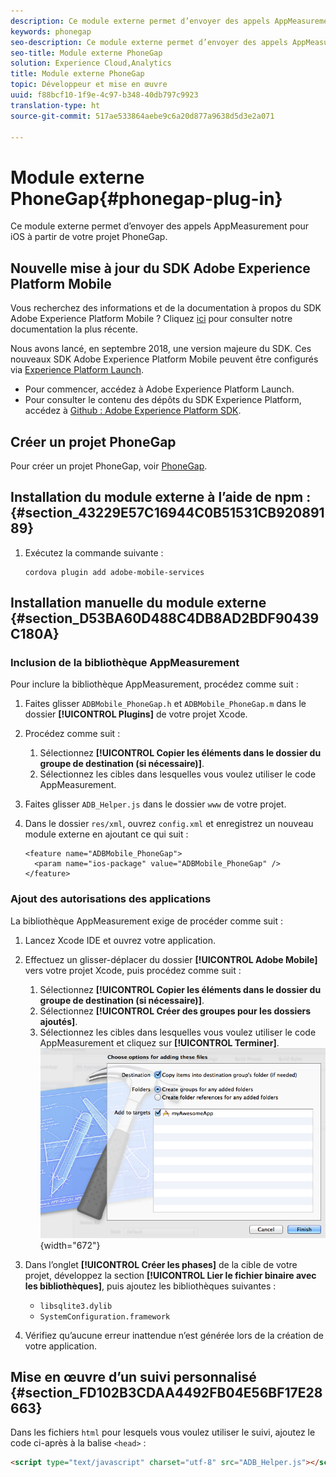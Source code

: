 ```yaml
---
description: Ce module externe permet d’envoyer des appels AppMeasurement pour iOS à partir de votre projet PhoneGap.
keywords: phonegap
seo-description: Ce module externe permet d’envoyer des appels AppMeasurement pour iOS à partir de votre projet PhoneGap.
seo-title: Module externe PhoneGap
solution: Experience Cloud,Analytics
title: Module externe PhoneGap
topic: Développeur et mise en œuvre
uuid: f88bcf10-1f9e-4c97-b348-40db797c9923
translation-type: ht
source-git-commit: 517ae533864aebe9c6a20d877a9638d5d3e2a071

---
```



# Module externe PhoneGap{#phonegap-plug-in}

Ce module externe permet d’envoyer des appels AppMeasurement pour iOS à partir de votre projet PhoneGap.

## Nouvelle mise à jour du SDK Adobe Experience Platform Mobile

Vous recherchez des informations et de la documentation à propos du SDK Adobe Experience Platform Mobile ? Cliquez [ici](https://aep-sdks.gitbook.io/docs/) pour consulter notre documentation la plus récente.

Nous avons lancé, en septembre 2018, une version majeure du SDK. Ces nouveaux SDK Adobe Experience Platform Mobile peuvent être configurés via [Experience Platform Launch](https://www.adobe.com/fr/experience-platform/launch.html).

* Pour commencer, accédez à Adobe Experience Platform Launch.
* Pour consulter le contenu des dépôts du SDK Experience Platform, accédez à [Github : Adobe Experience Platform SDK](https://github.com/Adobe-Marketing-Cloud/acp-sdks).


## Créer un projet PhoneGap

Pour créer un projet PhoneGap, voir [PhoneGap](https://helpx.adobe.com/fr/experience-manager/6-4/mobile/using/phonegap.html).

## Installation du module externe à l’aide de npm : {#section_43229E57C16944C0B51531CB92089189}

1. Exécutez la commande suivante :

   ```
   cordova plugin add adobe-mobile-services
   ```

## Installation manuelle du module externe {#section_D53BA60D488C4DB8AD2BDF90439C180A}

### Inclusion de la bibliothèque AppMeasurement

Pour inclure la bibliothèque AppMeasurement, procédez comme suit :

1. Faites glisser `ADBMobile_PhoneGap.h` et `ADBMobile_PhoneGap.m` dans le dossier **[!UICONTROL Plugins]** de votre projet Xcode.
1. Procédez comme suit :

   1. Sélectionnez **[!UICONTROL Copier les éléments dans le dossier du groupe de destination (si nécessaire)]**.
   1. Sélectionnez les cibles dans lesquelles vous voulez utiliser le code AppMeasurement.

1. Faites glisser `ADB_Helper.js` dans le dossier `www` de votre projet.
1. Dans le dossier `res/xml`, ouvrez `config.xml` et enregistrez un nouveau module externe en ajoutant ce qui suit :

   ```
   <feature name="ADBMobile_PhoneGap"> 
     <param name="ios-package" value="ADBMobile_PhoneGap" /> 
   </feature>
   ```

### Ajout des autorisations des applications

La bibliothèque AppMeasurement exige de procéder comme suit :

1. Lancez Xcode IDE et ouvrez votre application.
1. Effectuez un glisser-déplacer du dossier **[!UICONTROL Adobe Mobile]** vers votre projet Xcode, puis procédez comme suit :

   1. Sélectionnez **[!UICONTROL Copier les éléments dans le dossier du groupe de destination (si nécessaire)]**.
   1. Sélectionnez **[!UICONTROL Créer des groupes pour les dossiers ajoutés]**.
   1. Sélectionnez les cibles dans lesquelles vous voulez utiliser le code AppMeasurement et cliquez sur **[!UICONTROL Terminer]**.
   ![](assets/xcode-settings.png){width="672"}

1. Dans l’onglet **[!UICONTROL Créer les phases]** de la cible de votre projet, développez la section **[!UICONTROL Lier le fichier binaire avec les bibliothèques]**, puis ajoutez les bibliothèques suivantes :

   * `libsqlite3.dylib`
   * `SystemConfiguration.framework`

1. Vérifiez qu’aucune erreur inattendue n’est générée lors de la création de votre application.

## Mise en œuvre d’un suivi personnalisé {#section_FD102B3CDAA4492FB04E56BF17E28663}

Dans les fichiers `html` pour lesquels vous voulez utiliser le suivi, ajoutez le code ci-après à la balise `<head>` :

```html
<script type="text/javascript" charset="utf-8" src="ADB_Helper.js"></script>
```

